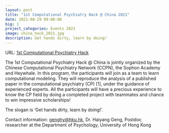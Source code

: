 ```yaml
---
layout: post
title: "1st Computational Psychiatry Hack @ China 2021"
date: 2021-08-29 09:00:00
big: 1
project_categories: Events 2021
image: china_hack_2021.jpg
description: Get hands dirty, learn by doing!
---
```


URL: [1st Computational Psychiatry Hack](https://www.heywhale.com/home/competition/612310e47db76d0017825f3b/?from=cp)

The 1st Computational Psychiatry Hack @ China is jointly organized by the Chinese Computational Psychiatry Network (CCPN), the Sophon Academy and Heywhale. In this program, the participants will join as a team to learn computational modeling. They will reproduce the analysis of a published paper in the computational psychiatry (CP) [1], under the guidance of experienced experts. All the participants will have a precious experience to know the CP field by doing a completed project with teammates and chance to win impressive scholarships! 

The slogan is ‘Get hands dirty, learn by doing!’.

Contact information: genghy@hku.hk, Dr. Haiyang Geng, Postdoc researcher at the Department of Psychology, University of Hong Kong


